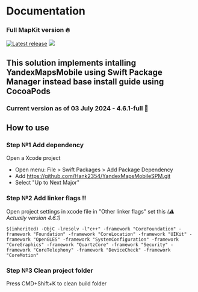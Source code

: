 # Documentation
### Full MapKit version :fire:

[![Latest release](https://img.shields.io/github/release/Hank2354/YandexMapsMobileSPM?color=brightgreen&label=version)](https://github.com/Hank2354/YandexMapsMobileSPM/releases/latest)
[![](https://img.shields.io/badge/SPM-supported-DE5C43.svg?color=brightgreen)](https://swift.org/package-manager/)

## This solution implements intalling YandexMapsMobile using Swift Package Manager instead base install guide using CocoaPods

### Current version as of 03 July 2024 - 4.6.1-full 🎉

## How to use

### Step №1 Add dependency 
Open a Xcode project
- Open menu: File > Swift Packages > Add Package Dependency
- Add https://github.com/Hank2354/YandexMapsMobileSPM.git
- Select "Up to Next Major"

### Step №2 Add linker flags ‼️

Open project settings in xcode file
in "Other linker flags" set this *(⚠️ Actually version 4.6.1)*
```
$(inherited) -ObjC -lresolv -l"c++" -framework "CoreFoundation" -framework "Foundation" -framework "CoreLocation" -framework "UIKit" -framework "OpenGLES" -framework "SystemConfiguration" -framework "CoreGraphics" -framework "QuartzCore" -framework "Security" -framework "CoreTelephony" -framework "DeviceCheck" -framework "CoreMotion"
```

### Step №3 Clean project folder
Press CMD+Shift+K to clean build folder

